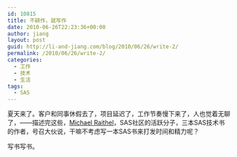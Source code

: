 ```yaml
---
id: 10815
title: 不耕作，就写作
date: 2010-06-26T22:23:36+00:00
author: jiang
layout: post
guid: http://li-and-jiang.com/blog/2010/06/26/write-2/
permalink: /2010/06/26/write-2/
categories:
  - 工作
  - 技术
  - 生活
tags:
  - SAS
---
```

夏天来了。客户和同事休假去了，项目延迟了，工作节奏慢下来了，人也觉着无聊了，——描述完这些，[Michael Raithel](http://support.sas.com/publishing/authors/raithel.html)，SAS社区的活跃分子，三本SAS技术书的作者，号召大伙说，干嘛不考虑写一本SAS书来打发时间和精力呢？

写书写书。